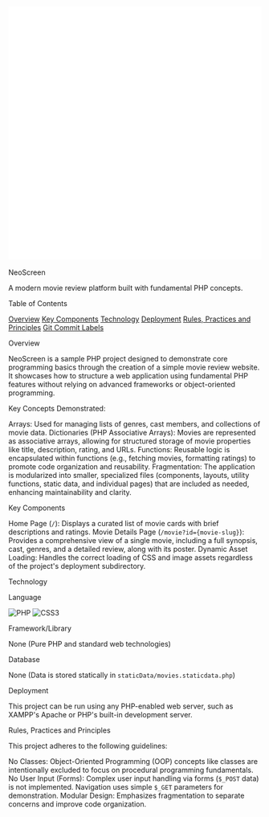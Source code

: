 ![NeoScreen Logo](assets/img/Logo.White.png)

NeoScreen

A modern movie review platform built with fundamental PHP concepts.

Table of Contents

[Overview](#overview)
[Key Components](#key-components)
[Technology](#technology)
[Deployment](#deployment)
[Rules, Practices and Principles](#rules-practices-and-principles)
[Git Commit Labels](#git-commit-labels)

Overview

NeoScreen is a sample PHP project designed to demonstrate core programming basics through the creation of a simple movie review website. It showcases how to structure a web application using fundamental PHP features without relying on advanced frameworks or object-oriented programming.

Key Concepts Demonstrated:

Arrays: Used for managing lists of genres, cast members, and collections of movie data.
Dictionaries (PHP Associative Arrays): Movies are represented as associative arrays, allowing for structured storage of movie properties like title, description, rating, and URLs.
Functions: Reusable logic is encapsulated within functions (e.g., fetching movies, formatting ratings) to promote code organization and reusability.
Fragmentation: The application is modularized into smaller, specialized files (components, layouts, utility functions, static data, and individual pages) that are included as needed, enhancing maintainability and clarity.

Key Components

Home Page (`/`): Displays a curated list of movie cards with brief descriptions and ratings.
Movie Details Page (`/movie?id={movie-slug}`): Provides a comprehensive view of a single movie, including a full synopsis, cast, genres, and a detailed review, along with its poster.
Dynamic Asset Loading: Handles the correct loading of CSS and image assets regardless of the project's deployment subdirectory.

Technology

Language

 <img src="https://img.shields.io/badge/PHP-777BB4?style=for-the-badge&logo=php&logoColor=white" alt="PHP" height="20"/>
 <img src="https://img.shields.io/badge/CSS3-1572B6?style=for-the-badge&logo=css3&logoColor=white" alt="CSS3" height="20"/>

Framework/Library

 None (Pure PHP and standard web technologies)

Database

None (Data is stored statically in `staticData/movies.staticdata.php`)

Deployment

This project can be run using any PHP-enabled web server, such as XAMPP's Apache or PHP's built-in development server.

Rules, Practices and Principles

This project adheres to the following guidelines:

No Classes: Object-Oriented Programming (OOP) concepts like classes are intentionally excluded to focus on procedural programming fundamentals.
No User Input (Forms): Complex user input handling via forms (`$_POST` data) is not implemented. Navigation uses simple `$_GET` parameters for demonstration.
Modular Design: Emphasizes fragmentation to separate concerns and improve code organization.

